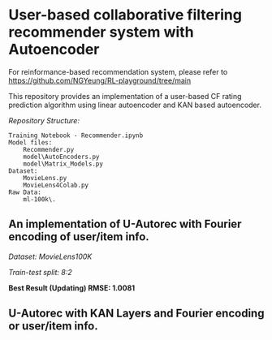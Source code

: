 # User-based collaborative filtering recommender system with Autoencoder

For reinformance-based recommendation system, please refer to https://github.com/NGYeung/RL-playground/tree/main

This repository provides an implementation of a user-based CF rating prediction algorithm using linear autoencoder and KAN based autoencoder.

*Repository Structure:*

	Training Notebook - Recommender.ipynb
	Model files:
		Recommender.py 
		model\AutoEncoders.py
		model\Matrix_Models.py
	Dataset:
		MovieLens.py
		MovieLens4Colab.py
	Raw Data:
		ml-100k\.
		

## An implementation of U-Autorec with Fourier encoding of user/item info.

*Dataset: MovieLens100K*

*Train-test split: 8:2*

**Best Result (Updating) RMSE: 1.0081**

## U-Autorec with KAN Layers and Fourier encoding or user/item info.
